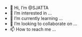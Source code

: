 - 👋 Hi, I’m @SJATTA
- 👀 I’m interested in ...
- 🌱 I’m currently learning ...
- 💞️ I’m looking to collaborate on ...
- 📫 How to reach me ...

<!---
SJATTA/SJATTA is a ✨ special ✨ repository because its `README.md` (this file) appears on your GitHub profile.
You can click the Preview link to take a look at your changes.
--->

